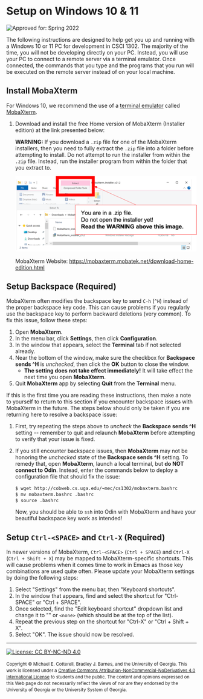 # Setup on Windows 10 & 11

![Approved for: Spring 2022](https://img.shields.io/badge/Approved%20for-Fall%202022-darkgreen)

The following instructions are designed to help get you up and running with a Windows 10 or 11
PC for development in CSCI 1302. The majority of the time, you will not be developing directly on 
your PC. Instead, you will use your PC to connect to a remote server via a terminal emulator. Once 
connected, the commands that you type and the programs that you run will be executed on the remote 
server instead of on your local machine.

## Install MobaXterm

For Windows 10, we recommend the use of a [terminal emulator](https://en.wikipedia.org/wiki/Terminal_emulator)
called [MobaXterm](https://mobaxterm.mobatek.net).

1. Download and install the free Home version of MobaXterm (Installer edition) at the link presented below:

   **WARNING:** If you download a `.zip` file for one of the MobaXterm installers, then you need to fully
   extract the `.zip` file into a folder before attempting to install. Do not attempt to run the installer
   from within the `.zip` file. Instead, run the installer program from within the folder that you extract to.

   ![WARNING](in-zip-file.png)

   MobaXterm Website: https://mobaxterm.mobatek.net/download-home-edition.html

## Setup Backspace (Required)

MobaXterm often modifies the backspace key to send `C-h` (`^H`) instead of the 
proper backspace key code. This can cause problems if you regularly use the 
backspace key to perform backward deletions (very common). To fix this issue, 
follow these steps:

1. Open **MobaXterm**.
2. In the menu bar, click **Settings**, then click **Configuration**. 
3. In the window that appears, select the **Terminal** tab if not selected already.
4. Near the bottom of the window, make sure the checkbox for **Backspace sends ^H** is
   *unchecked*, then click the **OK** button to close the window.
   - **The setting does not take effect immediately!** 
     It will take effect the next time you open **MobaXterm**.
6. Quit **MobaXterm** app by selecting **Quit** from the **Terminal** menu.

If this is the first time you are reading these instructions, then make a note
to yourself to return to this section if you encounter backspace issues with
MobaXterm in the future. The steps below should only be taken if you
are returning here to resolve a backspace issue:

1. First, try repeating the steps above to *uncheck* the **Backspace sends ^H** 
   setting -- remember to quit and relaunch **MobaXterm** before attempting to 
   verify that your issue is fixed.
   
2. If you still encounter backspace issues, then **MobaXterm** may not be honoring
   the *unchecked* state of the **Backspace sends ^H** setting. To remedy that, 
   open **MobaXterm**, launch a local terminal, but **do NOT connect to Odin**.
   Instead, enter the commands below to deploy a configuration file that should 
   fix the issue:
   
   ```
   $ wget http://cobweb.cs.uga.edu/~mec/cs1302/mobaxterm.bashrc
   $ mv mobaxterm.bashrc .bashrc
   $ source .bashrc
   ```
   
   Now, you should be able to `ssh` into Odin with MobaXterm and have your
   beautiful backspace key work as intended!

## Setup `Ctrl-<SPACE>` and `Ctrl-X` (Required)

In newer versions of MobaXterm, `Ctrl-<SPACE>` (`Ctrl + SPACE`) and `Ctrl-X` (`Ctrl + Shift + X`) 
may be mapped to MobaXterm-specific shortcuts. This will cause problems when it comes time to
work in Emacs as those key combinations are used quite often. Please update
your MobaXterm settings by doing the following steps:

   1. Select "Settings" from the menu bar, then "Keyboard shortcuts".
   1. In the window that appears, find and select the shortcut for "Ctrl-SPACE" or "Ctrl + SPACE".
   1. Once selected, find the "Edit keyboard shortcut" dropdown list and
      change it to "" or `<none>` (which should be at the top of the list).
   1. Repeat the previous step on the shortcut for "Ctrl-X" or "Ctrl + Shift + X".
   1. Select "OK". The issue should now be resolved.

<hr/>

[![License: CC BY-NC-ND 4.0](https://img.shields.io/badge/License-CC%20BY--NC--ND%204.0-lightgrey.svg)](http://creativecommons.org/licenses/by-nc-nd/4.0/)

<small>
Copyright &copy; Michael E. Cotterell, Bradley J. Barnes, and the University of Georgia.
This work is licensed under a <a rel="license" href="http://creativecommons.org/licenses/by-nc-nd/4.0/">Creative Commons Attribution-NonCommercial-NoDerivatives 4.0 International License</a> to students and the public.
The content and opinions expressed on this Web page do not necessarily reflect the views of nor are they endorsed by the University of Georgia or the University System of Georgia.
</small>
